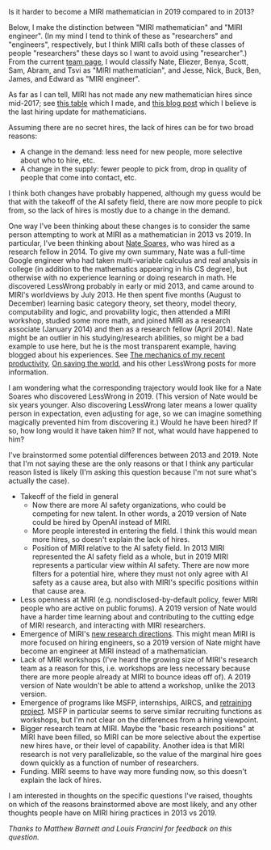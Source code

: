 Is it harder to become a MIRI mathematician in 2019 compared to in 2013?

Below, I make the distinction between "MIRI mathematician" and "MIRI engineer". (In my mind I tend to think of these as "researchers" and "engineers", respectively, but I think MIRI calls both of these classes of people "researchers" these days so I want to avoid using "researcher".) From the current [team page](https://intelligence.org/team/), I would classify Nate, Eliezer, Benya, Scott, Sam, Abram, and Tsvi as "MIRI mathematician", and Jesse, Nick, Buck, Ben, James, and Edward as "MIRI engineer".

As far as I can tell, MIRI has not made any new mathematician hires since mid-2017; see [this table](https://aiwatch.issarice.com/?organization=Machine+Intelligence+Research+Institute#full-history-of-additions-and-subtractions) which I made, and [this blog post](https://intelligence.org/2017/07/04/updates-to-the-research-team-and-a-major-donation/) which I believe is the last hiring update for mathematicians.

Assuming there are no secret hires, the lack of hires can be for two broad reasons:

- A change in the demand: less need for new people, more selective about who to hire, etc.
- A change in the supply: fewer people to pick from, drop in quality of people that come into contact, etc.

I think both changes have probably happened, although my guess would be that with the takeoff of the AI safety field, there are now more people to pick from, so the lack of hires is mostly due to a change in the demand.

One way I've been thinking about these changes is to consider the same person attempting to work at MIRI as a mathematician in 2013 vs 2019. In particular, I've been thinking about [Nate Soares](https://aiwatch.issarice.com/?person=Nate+Soares), who was hired as a research fellow in 2014. To give my own summary, Nate was a full-time Google engineer who had taken multi-variable calculus and real analysis in college (in addition to the mathematics appearing in his CS degree), but otherwise with no experience learning or doing research in math. He discovered LessWrong probably in early or mid 2013, and came around to MIRI's worldviews by July 2013. He then spent five months (August to December) learning basic category theory, set theory, model theory, computability and logic, and provability logic, then attended a MIRI workshop, studied some more math, and joined MIRI as a research associate (January 2014) and then as a research fellow (April 2014). Nate might be an outlier in his studying/research abilities, so might be a bad example to use here, but he is the most transparent example, having blogged about his experiences. See [The mechanics of my recent productivity](https://www.lesswrong.com/posts/uX3HjXo6BWos3Zgy5/the-mechanics-of-my-recent-productivity), [On saving the world](https://www.lesswrong.com/posts/F2DZXsMdhGyX4FPAd/on-saving-the-world), and his other LessWrong posts for more information.

I am wondering what the corresponding trajectory would look like for a Nate Soares who discovered LessWrong in 2019. (This version of Nate would be six years younger. Also discovering LessWrong later means a lower quality person in expectation, even adjusting for age, so we can imagine something magically prevented him from discovering it.) Would he have been hired? If so, how long would it have taken him? If not, what would have happened to him?

I've brainstormed some potential differences between 2013 and 2019. Note that I'm not saying these are the only reasons or that I think any particular reason listed is likely (I'm asking this question because I'm not sure what's actually the case).

- Takeoff of the field in general
  - Now there are more AI safety organizations, who could be competing for new talent. In other words, a 2019 version of Nate could be hired by OpenAI instead of MIRI.
  - More people interested in entering the field. I think this would mean more hires, so doesn't explain the lack of hires.
  - Position of MIRI relative to the AI safety field. In 2013 MIRI represented the AI safety field as a whole, but in 2019 MIRI represents a particular view within AI safety. There are now more filters for a potential hire, where they must not only agree with AI safety as a cause area, but also with MIRI's specific positions within that cause area.
- Less openness at MIRI (e.g. nondisclosed-by-default policy, fewer MIRI people who are active on public forums). A 2019 version of Nate would have a harder time learning about and contributing to the cutting edge of MIRI research, and interacting with MIRI researchers.
- Emergence of MIRI's [new research directions](https://intelligence.org/2018/11/22/2018-update-our-new-research-directions/#section1). This might mean MIRI is more focused on hiring engineers, so a 2019 version of Nate might have become an engineer at MIRI instead of a mathematician.
- Lack of MIRI workshops (I've heard the growing size of MIRI's research team as a reason for this, i.e. workshops are less necessary because there are more people already at MIRI to bounce ideas off of). A 2019 version of Nate wouldn't be able to attend a workshop, unlike the 2013 version.
- Emergence of programs like MSFP, internships, AIRCS, and [retraining project](https://www.openphilanthropy.org/focus/global-catastrophic-risks/potential-risks-advanced-artificial-intelligence/machine-intelligence-research-institute-ai-safety-retraining-program). MSFP in particular seems to serve similar recruiting functions as workshops, but I'm not clear on the differences from a hiring viewpoint.
- Bigger research team at MIRI. Maybe the "basic research positions" at MIRI have been filled, so MIRI can be more selective about the expertise new hires have, or their level of capability. Another idea is that MIRI research is not very parallelizable, so the value of the marginal hire goes down quickly as a function of number of researchers.
- Funding. MIRI seems to have way more funding now, so this doesn't explain the lack of hires.

I am interested in thoughts on the specific questions I've raised, thoughts on which of the reasons brainstormed above are most likely, and any other thoughts people have on MIRI hiring practices in 2013 vs 2019.

*Thanks to Matthew Barnett and Louis Francini for feedback on this question.*
